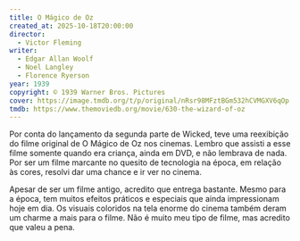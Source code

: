 ```yaml
---
title: O Mágico de Oz
created_at: 2025-10-18T20:00:00
director:
  - Victor Fleming
writer:
  - Edgar Allan Woolf
  - Noel Langley
  - Florence Ryerson
year: 1939
copyright: © 1939 Warner Bros. Pictures
cover: https://image.tmdb.org/t/p/original/nRsr98MFztBGm532hCVMGXV6qOp.jpg
tmdb: https://www.themoviedb.org/movie/630-the-wizard-of-oz
---
```


Por conta do lançamento da segunda parte de Wicked, teve uma reexibição do filme original de O Mágico de Oz nos cinemas. Lembro que assisti a esse filme somente quando era criança, ainda em DVD, e não lembrava de nada. Por ser um filme marcante no quesito de tecnologia na época, em relação às cores, resolvi dar uma chance e ir ver no cinema.

Apesar de ser um filme antigo, acredito que entrega bastante. Mesmo para a época, tem muitos efeitos práticos e especiais que ainda impressionam hoje em dia. Os visuais coloridos na tela enorme do cinema também deram um charme a mais para o filme. Não é muito meu tipo de filme, mas acredito que valeu a pena.
